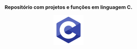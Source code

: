 <center>
  <h3>Repositório com projetos e funções em linguagem C.</h3>
</center>

<div align="center">
 <img src="readme.png" width="100px"> 
 </div>